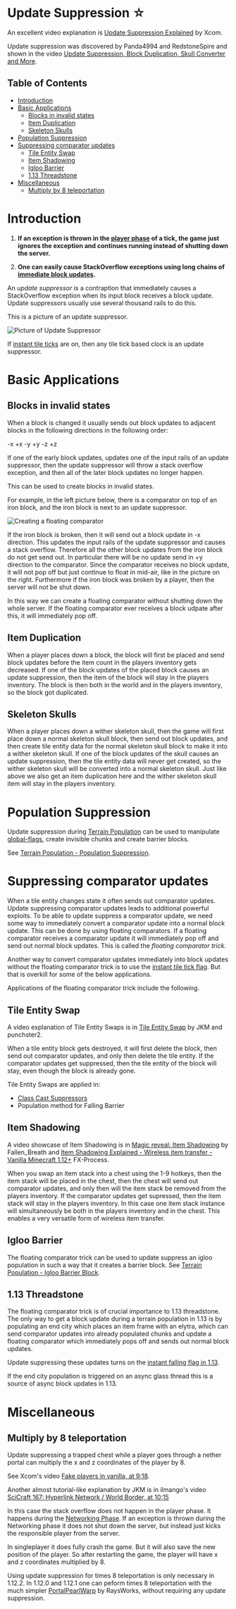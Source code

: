 # Update Suppression ☆

An excellent video explanation is [Update Suppression Explained](https://www.youtube.com/watch?v=IJhZpK-8p54) by Xcom.

Update suppression was discovered by Panda4994 and RedstoneSpire and shown in the video [Update Suppression, Block Duplication, Skull Converter and More](https://www.youtube.com/watch?v=mzfLHNeqjuY).

## Table of Contents

- [Introduction](#introduction)
- [Basic Applications](#basic-applications)
  * [Blocks in invalid states](#blocks-in-invalid-states)
  * [Item Duplication](#item-duplication)
  * [Skeleton Skulls](#skeleton-skulls)
- [Population Suppression](#population-suppression)
- [Suppressing comparator updates](#suppressing-comparator-updates)
  * [Tile Entity Swap](#tile-entity-swap)
  * [Item Shadowing](#item-shadowing)
  * [Igloo Barrier](#igloo-barrier)
  * [1.13 Threadstone](#113-threadstone)
- [Miscellaneous](#miscellaneous)
  * [Multiply by 8 teleportation](#multiply-by-8-teleportation)



# Introduction

1. **If an exception is thrown in the [player phase](tick-phases.md) of a tick, the game just ignores the exception and continues running instead of shutting down the server.**

2. **One can easily cause StackOverflow exceptions using long chains of [immediate block updates](tick-phases.md#immediate-updates).**

An *update suppressor* is a contraption that immediately causes a StackOverflow exception when its input block receives a block update.
Update suppressors usually use several thousand rails to do this.

This is a picture of an update suppressor.

![Picture of Update Suppressor](/images/UpdateSuppressor.PNG)

If [instant tile ticks](global-flags.md#instant-tile-ticks) are on, then any tile tick based clock is an update suppressor.


# Basic Applications

## Blocks in invalid states
When a block is changed it usually sends out block updates to adjacent blocks in the following directions  in the following order:

-x +x -y +y -z +z

If one of the early block updates, updates one of the input rails of an update suppressor,
then the update suppressor will throw a stack overflow exception,
and then all of the later block updates no longer happen.

This can be used to create blocks in invalid states.

For example, in the left picture below, there is a comparator on top of an iron block, and the iron block is next to an update suppressor.

![Creating a floating comparator](../images/Floating%20Comparator.png)

If the iron block is broken, then it will send out a block update in -x direction. This updates the input rails of the update suppressor and causes a stack overflow.
Therefore all the other block updates from the iron block do not get send out. In particular there will be no update send in +y direction to the comparator.
Since the comparator receives no block update, it will not pop off but just continue to float in mid-air, like in the picture on the right.
Furthermore if the iron block was broken by a player, then the server will not be shut down.

In this way we can create a floating comparator without shutting down the whole server. If the floating comparator ever receives a block udpate after this, it will immediately pop off.

## Item Duplication

When a player places down a block, the block will first be placed and send block updates before the item count in the players inventory gets decreased.
If one of the block updates of the placed block causes an update suppression, then the item of the block will stay in the players inventory.
The block is then both in the world and in the players inventory, so the block got duplicated.

## Skeleton Skulls

When a player places down a wither skeleton skull, then the game will first place down a normal skeleton skull block, then send out block updates,
and then create tile entity data for the normal skeleton skull block to make it into a wither skeleton skull.
If one of the block updates of the skull causes an update suppression, then the tile entity data will never get created, so the wither skeleton skull will be converted into a normal skeleton skull.
Just like above we also get an item duplication here and the wither skeleton skull item will stay in the players inventory.

# Population Suppression
Update suppression during [Terrain Population](chunk/population.md) can be used to manipulate [global-flags](global-flags.md), create invisible chunks and create barrier blocks.

See [Terrain Population - Population Suppression](chunk/population.md#population-suppression).

# Suppressing comparator updates

When a tile entity changes state it often sends out comparator updates. Update suppressing comparator updates leads to additional powerful exploits.
To be able to update suppress a comparator update, we need some way to immediately convert a comparator update into a normal block update.
This can be done by using floating comparators. If a floating comparator receives a comparator update it will immediately pop off and send out normal block updates. This is called the *floating comparator trick*.

Another way to convert comparator updates immediately into block updates without the floating comparator trick is to use the [instant tile tick flag](global-flags.md#instant-tile-ticks). But that is overkill for some of the below applications.

Applications of the floating comparator trick include the following.

## Tile Entity Swap
A video explanation of Tile Entity Swaps is in [Tile Entity Swap](https://www.youtube.com/watch?v=EpTaffAuVz4) by JKM and punchster2.

When a tile entity block gets destroyed, it will first delete the block, then send out comparator updates, and only then delete the tile entity.
If the comparator updates get suppressed, then the tile entity of the block will stay, even though the block is already gone.

Tile Entity Swaps are applied in:
- [Class Cast Suppressors](https://www.youtube.com/watch?v=f4ty-PZcvrI)
- Population method for Falling Barrier

## Item Shadowing
A video showcase of Item Shadowing is in [Magic reveal: Item Shadowing](https://www.youtube.com/watch?v=mTeYwq7HaEA) by Fallen_Breath and [Item Shadowing Explained - Wireless item transfer - Vanilla Minecraft 1.12+](https://www.youtube.com/watch?v=i8_FPyn20ns) FX-Process.

When you swap an item stack into a chest using the 1-9 hotkeys, then the item stack will be placed in the chest, then the chest will send out comparator updates,
and only then will the item stack be removed from the players inventory. If the comparator updates get supressed, then the item stack will stay in the players inventory.
In this case one item stack instance will simultaneously be both in the players inventory and in the chest.
This enables a very versatile form of wireless item transfer.

## Igloo Barrier
The floating comparator trick can be used to update suppress an igloo population in such a way that it creates a barrier block.
See [Terrain Population - Igloo Barrier Block](chunk/igloo-barrier-block.md).

## 1.13 Threadstone
The floating comparator trick is of crucial importance to 1.13 threadstone.
The only way to get a block update during a terrain population in 1.13 is by populating an end city which places an item frame with an elytra, which can send comparator updates into already populated chunks and update a floating comparator which immediately pops off and sends out normal block updates.

Update suppressing these updates turns on the [instant falling flag in 1.13](https://www.youtube.com/watch?v=CfMSatbWyfo).

If the end city population is triggered on an async glass thread this is a source of async block updates in 1.13.

# Miscellaneous

## Multiply by 8 teleportation
Update suppressing a trapped chest while a player goes through a nether portal can multiply the x and z coordinates of the player by 8.

See Xcom's video [Fake players in vanilla, at 9:18](https://www.youtube.com/watch?v=091mFU3d8m0&t=558s).

Another almost tutorial-like explanation by JKM is in ilmango's video [SciCraft 167: Hyperlink Network / World Border, at 10:15](https://www.youtube.com/watch?v=F5SFmu_3WVg&t=615s)

In this case the stack overflow does not happen in the player phase. It happens during the [Networking Phase](tick-phases.md#networking-phase).
If an exception is thrown during the Networking phase it does not shut down the server, but instead just kicks the responsible player from the server.

In singleplayer it does fully crash the game. But it will also save the new position of the player. So after restarting the game, the player will have x and z coordinates multiplied by 8.

Using update suppression for times 8 teleportation is only necessary in 1.12.2.
In 1.12.0 and 1.12.1 one can peform times 8 teleportation with the much simpler [PortalPearlWarp](https://www.youtube.com/watch?v=ITMnUkZz-8I) by RaysWorks, without requiring any update suppression.
